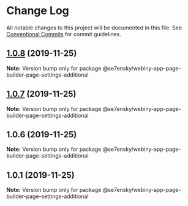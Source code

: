 # Change Log

All notable changes to this project will be documented in this file.
See [Conventional Commits](https://conventionalcommits.org) for commit guidelines.

## [1.0.8](https://github.com/SE7ENSKY/se7ensky-webiny-plugins/compare/@se7ensky/webiny-app-page-builder-page-settings-additional@1.0.7...@se7ensky/webiny-app-page-builder-page-settings-additional@1.0.8) (2019-11-25)

**Note:** Version bump only for package @se7ensky/webiny-app-page-builder-page-settings-additional





## [1.0.7](https://github.com/SE7ENSKY/se7ensky-webiny-plugins/compare/@se7ensky/webiny-app-page-builder-page-settings-additional@1.0.6...@se7ensky/webiny-app-page-builder-page-settings-additional@1.0.7) (2019-11-25)

**Note:** Version bump only for package @se7ensky/webiny-app-page-builder-page-settings-additional





## 1.0.6 (2019-11-25)

**Note:** Version bump only for package @se7ensky/webiny-app-page-builder-page-settings-additional





## 1.0.1 (2019-11-25)

**Note:** Version bump only for package @se7ensky/webiny-app-page-builder-page-settings-additional
